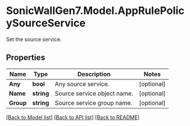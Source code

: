 # SonicWallGen7.Model.AppRulePolicySourceService
Set the source service.

## Properties

Name | Type | Description | Notes
------------ | ------------- | ------------- | -------------
**Any** | **bool** | Any source service. | [optional] 
**Name** | **string** | Source service object name. | [optional] 
**Group** | **string** | Source service group name. | [optional] 

[[Back to Model list]](../README.md#documentation-for-models) [[Back to API list]](../README.md#documentation-for-api-endpoints) [[Back to README]](../README.md)

